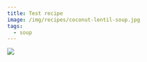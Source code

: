 ```yaml
---
title: Test recipe
image: /img/recipes/coconut-lentil-soup.jpg
tags:
  - soup
---
```



![](/img/recipes/brownies.jpg)
